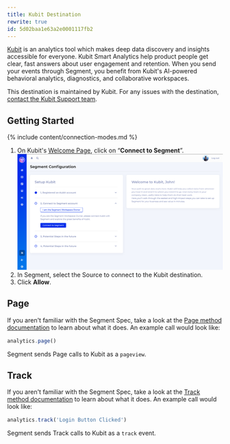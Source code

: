 ```yaml
---
title: Kubit Destination
rewrite: true
id: 5d02baa1e63a2e0001117fb2
---
```

[Kubit](https://kubit.ai) is an analytics tool which makes deep data discovery and insights accessible for everyone. Kubit Smart Analytics help product people get clear, fast answers about user engagement and retention. When you send your events through Segment, you benefit from Kubit's AI-powered behavioral analytics, diagnostics, and collaborative workspaces.

This destination is maintained by Kubit. For any issues with the destination, [contact the Kubit Support team](mailto:support@kubit.ai).

## Getting Started

{% include content/connection-modes.md %}

1. On Kubit's [Welcome Page](https://segment.kubit.ai/segment), click on “**Connect to Segment**”.
   ![A screenshot of the Kubit Segment Configuration page.](images/oauth.png)
2. In Segment, select the Source to connect to the Kubit destination.
3. Click **Allow**.

## Page

If you aren't familiar with the Segment Spec, take a look at the [Page method documentation](/docs/connections/spec/page/) to learn about what it does. An example call would look like:

```js
analytics.page()
```
Segment sends Page calls to Kubit as a `pageview`.

## Track

If you aren't familiar with the Segment Spec,  take a look at the [Track method documentation](/docs/connections/spec/track/) to learn about what it does. An example call would look like:

```js
analytics.track('Login Button Clicked')
```
Segment sends Track calls to Kubit as a `track` event.

